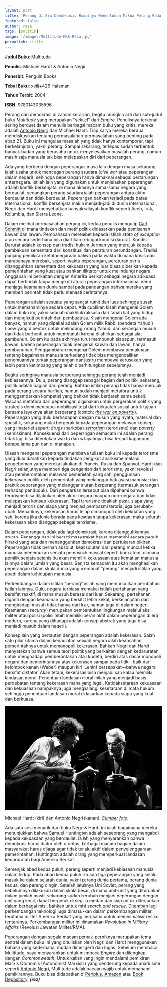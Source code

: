 ```yaml
---
layout: post
title: 'Perang di Era Demokrasi: Rumitnya Menentukan Makna Perang Pada Masa Modern'
featured: false
author: reza
tags: [politik]
image: '/images/Multitude-KRS-Reza.jpg'
permalink: :title
---
```


**Judul Buku**: Multitude

**Penulis**: Michael Hardt & Antonio Negri

**Penerbit**: Penguin Books

**Tebal Buku**: xviii+426 Halaman

**Tahun Terbit**: 2004

**ISBN**: 9780143035596  

Perang dan demokrasi di zaman kerajaan, begitu mungkin arti dari sub-judul buku _Multitude_ yang merupakan "sekuel" dari _Empire_. Penulisnya terkenal sering berduet dalam menulis berbagai macam buku yang kritis, mereka adalah [Antonio Negri](https://kedairesensisurabaya.com/dari-negri-untuk-marx-dan-foucault/) dan Michael Hardt. Tiap karya mereka berdua mendiskusikan tentang permasalahan-permasalahan yang penting pada abad 21. Buku ini mengulas masalah yang tidak hanya kontemporer, tapi berkelanjutan, yakni perang. Sampai sekarang, terlepas sudah terbentuk banyak badan yang berusaha untuk menyelesaikan masalah perang, namun masih saja manusia tak bisa melepaskan diri dari peperangan.

Ada yang berbeda dengan peperangan masa lalu dengan masa sekarang ialah usaha untuk mencegah perang saudara (_civil war_ atau peperangan dalam negeri), sehingga peperangan hanya dimaknai sebagai pertarungan antarnegara. Istilah lain yang digunakan untuk menjelaskan peperangan adalah konflik bersenjata, di mana aktornya sama-sama negara yang berdaulat, sedangkan perang saudara ialah peperangan antara aktor berdaulat dan tidak berdaulat. Peperangan bahkan terjadi pada batas internasional, konflik bersenjata makin menjadi-jadi di dunia internasional, Negri dan Hardt menyebutkan banyak wilayah konflik seperti Aceh, Irak, Kolumbia, dan Sierra Leone.

Dalam melihat permasalahan perang ini, kedua penulis mengutip [Carl Schmitt](https://kedairesensisurabaya.com/sepotong-kisah-carl-schmitt-dalam-pengasingan/) di mana tindakan dan motif politik didasarkan pada pemisahan kawan dan lawan. Pembahasan merembet kepada istilah _state of exception_ atau secara sederhana bisa diartikan sebagai kondisi darurat. Kondisi Darurat adalah konsep dari tradisi hukum Jerman yang merujuk kepada pembekuan sementara dari konstitusi dan peraturan perundangan. Tradisi panjang pemikiran ketatanegaraan bahwa pada waktu di mana krisis dan marabahaya merebak, seperti waktu peperangan, peraturan perlu ditangguhkan sementara dan kekuasaan yang luar biasa diberikan kepada pemerintahan yang kuat atau bahkan diktator untuk melindungi negara. Anggapan ini berkaitan dengan Amerika Serikat sebagai negara adikuasa dapat bertindak tanpa mengikuti aturan peperangan internasional demi menjaga keamanan dunia sampai pada pandangan bahwa mereka yang memberi perintah tidak perlu menaati perintahnya.

Peperangan adalah sesuatu yang sangat rumit dan luas sehingga susah untuk memahaminya secara cepat. Ada cuplikan kisah mengenai Golem dalam buku ini, yakni sebuah makhluk raksasa dari tanah liat yang hidup dan mengikuti perintah dari pembuatnya. Kisah mengenai Golem ada banyak, namun yang dipakai adalah Golem milik Rabbi (pendeta Yahudi) Loew yang dibentuk untuk melindungi orang Yahudi dari serangan musuh dan tidak berhenti untuk membunuh karena dilahirkan sebagai alat pembunuh. Golem itu pada akhirnya turut membunuh siapapun, termasuk kawan, karena peperangan tidak mengenal kawan dan lawan, hanya pembunuhan. Penggambaran mengenai Golem membawa pemaknaan tentang bagaimana manusia terkadang tidak bisa mengendalikan penemuannya terkait peperangan dan justru membawa kerusakan yang lebih parah ketimbang yang telah diperhitungkan sebelumnya.

Begitu seringnya manusia berperang sehingga perang telah menjadi kebiasaannya. Dulu, perang dianggap sebagai bagian dari politik, sekarang, politik adalah bagian dari perang. Bahkan istilah perang tidak hanya merujuk pada perang secara harfiah, namun sudah menjadi metafora untuk menggambarkan kompetisi yang bahkan tidak berdarah sama sekali. Wacana metafora dari peperangan digunakan untuk pergerakan politik yang strategis demi mencapai mobilisasi total dari kekuatan sosial untuk tujuan bersama layaknya akan berperang (contoh: _[the war on poverty](https://kedairesensisurabaya.com/revolusi-negara-negara-berkembang-dan-terbelakang/)_). Peperangan yang dulu berhadapan dengan musuh yang nyata, material dan spesifik, sekarang mulai bergerak kepada peperangan melawan konsep yang imateriel seperti _drugs_ (narkoba), [_terrorism_](https://kedairesensisurabaya.com/pemberontak-atau-teroris/) (terorisme) dan _poverty_ (kemiskinan). Konsekuensi dari peperangan semacam ini adalah perang tidak lagi bisa ditentukan waktu dan wilayahnya, bisa terjadi kapanpun, berapa lama pun dan di manapun.

Ulasan mengenai peperangan membawa tulisan buku ini kepada terorisme yang dulu diarahkan kepada tindakan pengikut anarkisme melalui pengeboman yang mereka lakukan di Prancis, Rusia dan Spanyol. Hardt dan Negri selanjutnya memberi tiga pengartian dari terorisme, yakni revolusi atau pemberontakan melawan pemerintah yang sah; penggunaan kekerasan politik oleh pemerintah yang melanggar hak asasi manusia; dan praktik peperangan yang melanggar aturan berperang (termasuk serangan terhadap penduduk). Dari pengartian tersebut bisa dipahami bahwa terorisme bisa dilakukan oleh aktor negara maupun non-negara dan tidak melepaskan konsep kekerasan. Tapi terorisme tidaklah pasti, siapa yang menjadi teroris dan siapa yang menjadi pembasmi teroris juga berubah-ubah. Menariknya, kekerasan harus tetap dimonopoli oleh kekuatan yang sah, karena jika dunia berada pada keadaan tanpa kekerasan, maka seluruh kekerasan akan dianggap sebagai terorisme.

Dalam peperangan, tidak ada lagi demokrasi, karena ditangguhkannya aturan. Penangguhan ini berarti masyarakat harus mematuhi secara penuh hirarki yang ada dan menangguhkan demokrasi dan pertukaran pikiran. Peperangan tidak pernah absolut, keabsolutan dari perang muncul ketika manusia menemukan senjata pemusnah massal seperti bom atom, di mana pemilik senjata sejenis itu akan memiliki kekuasaan atas kematian manusia lainnya dalam jumlah yang besar. Senjata semacam itu akan menghasilkan peperangan dalam skala dunia yang membuat "perang" menjadi istilah yang abadi dalam kehidupan manusia.

Perkembangan dalam istilah "perang" inilah yang memunculkan perubahan istilah lainnya. Dulu, negara terbiasa memakai istilah pertahanan yang bersifat reaktif, di mana musuh berasal dari luar. Sekarang, pertahanan diganti dengan keamanan yang bersifat lebih kekal, berkelanjutan dan menghadapi musuh tidak hanya dari luar, namun juga di dalam negeri. Keamanan (_security_) merupakan pembentukan lingkungan melalui aksi militer atau polisi (polisi lebih memiliki peran aktif dalam peperangan di era modern, karena yang dihadapi adalah konsep abstrak yang juga bisa menjadi musuh dalam negeri).

Konsep lain yang bertautan dengan peperangan adalah kekerasan. Salah satu pilar utama dalam kedaulatan sebuah negara ialah keabsahan pemerintahnya untuk memonopoli kekerasan. Bahkan Negri dan Hardt menyatakan bahwa semua teori politik yang berkaitan dengan kedaruratan untuk menghadapi pemberontakan atau kudeta, berdiri atas dasar monopoli negara dan pemerintahnya atas kekerasan sampai pada titik—baik dari kelompok kanan (Weber) maupun kiri (Lenin) bersepakat—bahwa negara bersifat diktator. Akan tetapi, kekerasan bisa menjadi sah kalau memiliki landasan moral. Penentuan landasan moral inilah yang menjadi basis perdebatan tentang kekerasan mana yang legal. Ketidaksetaraan kekuasaan dan kekuasaan nampaknya juga menghalangi kesetaraan di mata hukum sehingga penentuan landasan moral didasarkan kepada siapa yang kuat dan berkuasa.

![](images/negri-dan-hardt.jpg)

Michael Hardt (kiri) dan Antonio Negri (kanan). _[Sumber foto](https://razaoinadequada.com/filosofos/antonio-negri/)._

Ada satu sesi menarik dari buku Negri & Hardt ini ialah bagaimana mereka menunjukkan bahwa Samuel Huntington adalah seseorang yang mengabdi kepada kekuasaan yang berdaulat. Ia lah yang menyarankan bahwa demokrasi harus diatur oleh otoritas, berbagai macam bagian dalam masyarakat harus dijaga agar tidak terlalu aktif dalam penyelenggaraan pemerintahan. Huntington adalah orang yang memperkuat landasan kedaruratan bagi Amerika Serikat.

Semenjak abad kedua puluh, perang seperti menjadi kebiasaan manusia dalam hidup. Pada abad kedua puluh lah ada tiga peperangan yang selalu masuk ke dalam sejarah dunia, yakni perang dunia pertama, perang dunia kedua, dan perang dingin. Setelah jatuhnya Uni Soviet, perang yang sebelumnya dilakukan dalam skala besar, di mana unit-unit yang diturunkan dalam jumlah masif, sekarang sudah berubah menjadi peperangan dengan unit yang kecil, dapat bergerak di segala medan dan siap untuk diterjunkan dalam berbagai misi, bahkan untuk misi _search and rescue_. Ditambah lagi perkembangan teknologi juga dimasukkan dalam perkembangan militer, terutama militer Amerika Serikat yang berusaha untuk meminimalisir resiko tentaranya. Perkembangan militer ini dinamakan _Revolution in Military Affairs_ (Revolusi Jawatan Militer/RMA).

Peperangan dengan segala macam pernak-perniknya merupakan tema sentral dalam buku ini yang dituliskan oleh Negri dan Hardt menggunakan bahasa yang sederhana, mudah dimengerti dan lugas. Sebelum membaca Multitude, saya menyarankan untuk membaca _Empire_ dan dilengkapi dengan _Commonwealth_. Untuk kalian yang ingin mendalami pemikiran Marxis Otonomis (Autonomist Marxism) yang cenderung kepada anarkisme seperti [Antonio Negri](https://kedairesensisurabaya.com/rumus-perlawanan-abad-21/), Multitude adalah bacaan wajib untuk memahami pemikirannya. Buku bisa didapatkan di [Periplus](https://periplus.com), [Amazon](https://amazon.com) atau [Book Depository](https://bookdepository.com). **_(rez)_**
